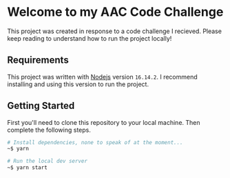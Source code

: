 # Welcome to my AAC Code Challenge

This project was created in response to a code challenge I recieved. Please keep reading to understand how to run the project locally!

## Requirements

This project was written with [Nodejs](https://nodejs.org/en/about/releases/) version `16.14.2`. I recommend installing and using this version to run the project.

## Getting Started

First you'll need to clone this repository to your local machine. Then complete the following steps.

```bash
# Install dependencies, none to speak of at the moment...
~$ yarn

# Run the local dev server
~$ yarn start

```
